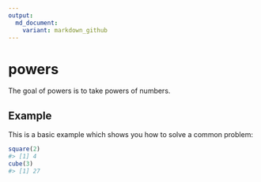 ```yaml
---
output:
  md_document:
    variant: markdown_github
---
```




# powers

The goal of powers is to take powers of numbers.

## Example

This is a basic example which shows you how to solve a common problem:


```r
square(2)
#> [1] 4
cube(3)
#> [1] 27
```
